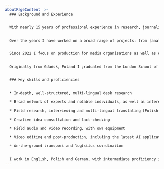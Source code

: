```yaml
---
aboutPageContent: >-
  ### Background and Experience


  With nearly 15 years of professional experience in research, journalism and project management, I am level-headed and responsible, while staying curious and creative.


  Over the years I have worked on a broad range of projects: from [analysing pharma industry policy](https://www.politykainsight.pl/bibliotekaraportow/2101797,1,zdrowy-przemysl-reindustrializacja-krajowej-branzy-farmaceutycznej.read) to coordinating [strategy development at a major bank](https://www.aliorbank.pl/aktualnosci/2020-02-28-nowa-strategia.html), from aiding [government-level public consultations](https://www.press.pl/tresc/27406,debata-o-acta---dluga-i-nierozstrzygajaca) to running an impactful [podcast](https://soundcloud.com/politykainsight/sets/stan-epidemii)/[newsletter](https://www.press.pl/tresc/69328,polityka-insight-po-raz-ostatni-rozeslala-newsletter-_stan-epidemii_) combo during the COVID-19 pandemic.


  Since 2022 I focus on production for media organisations as well as developing and producing my own content. 


  Originally from Gdańsk, Poland I graduated from the London School of Economics and Political Science as well as the National University of Singapore, with a concentration in social studies and public policy.


  ### Key skills and proficiencies


  * In-depth, well-structured, multi-lingual desk research

  * Broad network of experts and notable individuals, as well as interesting characters from all walks of life in Poland and Germany

  * Field research, interviewing and multi-lingual translating (Polish-German-English)

  * Creative idea consultation and fact-checking

  * Field audio and video recording, with own equipment

  * Video editing and post-production, including the latest AI applications

  * On-the-ground transport and logistics coordination


  I work in English, Polish and German, with intermediate proficiency in Russian and Ukrainian.
---
```


